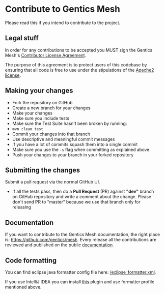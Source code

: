 # Contribute to Gentics Mesh

Please read this if you intend to contribute to the project.

## Legal stuff

In order for any contributions to be accepted you MUST sign the Gentics Mesh's [Contributor License Agreement](https://www.clahub.com/agreements/gentics/mesh).

The purpose of this agreement is to protect users of this codebase by ensuring that all code is free to use under the stipulations of the [Apache2 license](http://www.apache.org/licenses/LICENSE-2.0.html). 

## Making your changes

* Fork the repository on GitHub
* Create a new branch for your changes
* Make your changes
* Make sure you include tests
* Make sure the Test Suite hasn't been broken by running:
 * `mvn clean test`
* Commit your changes into that branch
* Use descriptive and meaningful commit messages
* If you have a lot of commits squash them into a single commit
* Make sure you use the `-s` flag when committing as explained above.
* Push your changes to your branch in your forked repository

## Submitting the changes

Submit a pull request via the normal GitHub UI.

* If all the tests pass, then do a **Pull Request** (PR) against **"dev"** branch on GitHub repository and write a comment about the change. Please don't send PR to "master" because we use that branch only for releasing

## Documentation

If you want to contribute to the Gentics Mesh documentation, the right place is: https://github.com/gentics/mesh. Every release all the contributions are reviewed and published on the public [documentation](http://getmesh.io/docs/beta/).

## Code formatting

You can find eclipse java formatter config file here: [/eclipse_formatter.xml](https://github.com/gentics/mesh/blob/master/eclipse_formatter.xml).

If you use IntelliJ IDEA you can install [this](http://plugins.jetbrains.com/plugin/?id=6546) plugin and use formatter profile mentioned above.


